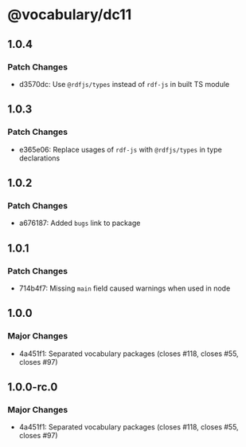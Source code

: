 # @vocabulary/dc11

## 1.0.4

### Patch Changes

- d3570dc: Use `@rdfjs/types` instead of `rdf-js` in built TS module

## 1.0.3

### Patch Changes

- e365e06: Replace usages of `rdf-js` with `@rdfjs/types` in type declarations

## 1.0.2

### Patch Changes

- a676187: Added `bugs` link to package

## 1.0.1

### Patch Changes

- 714b4f7: Missing `main` field caused warnings when used in node

## 1.0.0

### Major Changes

- 4a451f1: Separated vocabulary packages (closes #118, closes #55, closes #97)

## 1.0.0-rc.0

### Major Changes

- 4a451f1: Separated vocabulary packages (closes #118, closes #55, closes #97)
